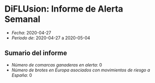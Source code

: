 # DiFLUsion: Informe de Alerta Semanal 

 - *Fecha*: 2020-04-27
 - *Periodo de*: 2020-04-27 a 2020-05-04

## Sumario del informe 
 - *Número de comarcas ganaderas en alerta*: 0
 - *Número de brotes en Europa asociados con movimientos de riesgo a España*: 0